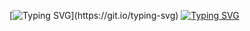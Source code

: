 [![Typing SVG](https://readme-typing-svg.herokuapp.com?size=30&duration=4000&color=F75C7E&lines=Fullstack+Developer;Project+Manager;Open+to+collaboration!)](https://git.io/typing-svg)
[![Typing SVG](https://streak-stats.demolab.com/?user=shahriyor-sharifjonov&theme=radical)](https://git.io/typing-svg)
